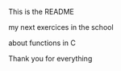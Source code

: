 This is the README

my next exercices in the school 

about functions in C

Thank you for everything
